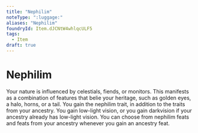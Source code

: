 ```yaml
---
title: "Nephilim"
noteType: ":luggage:"
aliases: "Nephilim"
foundryId: Item.dJCNtW4whlqcULF5
tags:
  - Item
draft: true
---
```


# Nephilim

Your nature is influenced by celestials, fiends, or monitors. This manifests as a combination of features that belie your heritage, such as golden eyes, a halo, horns, or a tail. You gain the nephilim trait, in addition to the traits from your ancestry. You gain low-light vision, or you gain darkvision if your ancestry already has low-light vision. You can choose from nephilim feats and feats from your ancestry whenever you gain an ancestry feat.

